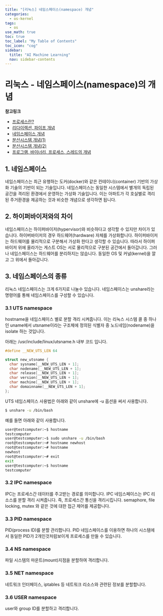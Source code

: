 ```yaml
---
title: "[리눅스] 네임스페이스(namespace) 개념" 
categories:
  - os-kernel
tags:
  - os
use_math: true
toc: true
toc_label: "My Table of Contents"
toc_icon: "cog"
sidebar:
  title: "AI Machine Learning"
  nav: sidebar-contents
---
```


# 리눅스 - 네임스페이스(namespace)의 개념


**참고링크**

* [프로세스란?](https://losskatsu.github.io/os-kernel/os-process/)
* [리다이렉션, 파이프 개념](https://losskatsu.github.io/os-kernel/linux-redirection/)
* [네임스페이스 개념](https://losskatsu.github.io/os-kernel/linux-namespace/)
* [분산시스템 개념(1)](https://losskatsu.github.io/os-kernel/dist-sys-concept01/)
* [분산시스템 개념(2)](https://losskatsu.github.io/os-kernel/dist-sys-concept02/)
* [프로그램, 바이너리, 프로세스, 스레드의 개념](https://losskatsu.github.io/os-kernel/process-thread/)



## 1. 네임스페이스 

네임스페이스는 최근 유행하는 도커(docker)와 같은 컨테이너(container) 기반의 가상화 기술의 기반이 되는 기술입니다. 
네임스페이스는 동일한 시스템에서 별개의 독립된 공간을 격리된 환경에서 운영하는 가상화 기술입니다. 
이는 아파트가 각 호실별로 격리된 주거환경을 제공하는 것과 비슷한 개념으로 생각하면 됩니다. 

## 2. 하이퍼바이저와의 차이

네임스페이스는 하이퍼바이저(hypervisor)와 비슷하다고 생각할 수 있지만 차이가 있습니다. 
하이버바이저의 경우 하드웨어(hardware) 자체를 가상화합니다. 
하이퍼바이저는 하드웨어를 물리적으로 구분해서 가상화 한다고 생각할 수 있습니다. 
따라서 하이퍼바이저 위에 올라가는 게스트 OS는 서로 물리적으로 구분된 공간에서 돌아갑니다. 
그러나 네임스페이스는 하드웨어를 분리하지는 않습니다. 
동일한 OS 및 커널(kernel)을 깔고 그 위에서 돌아갑니다. 

## 3. 네임스페이스의 종류

리눅스 네임스페이스는 크게 6가지로 나눌수 있습니다. 
네임스페이스는 unshare라는 명령어를 통해 네임스페이스를 구성할 수 있습니다. 

### 3.1 UTS namespace

hostname을 네임스페이스 별로 분할 격리 시켜줍니다. 
이는 리눅스 시스템 콜 중 하나인 uname에서 utsname이라는 구조체에 정의된 식별자 중 노드네임(nodename)을 isolate 하는 것입니다. 

아래는 /usr/include/linux/utsname.h 내부 코드 입니다.

```c
#define __NEW_UTS_LEN 64

struct new_utsname {
  char sysname[__NEW_UTS_LEN + 1];
  char nodename[__NEW_UTS_LEN + 1];
  char release[__NEW_UTS_LEN + 1];
  char version[__NEW_UTS_LEN + 1];
  char machine[__NEW_UTS_LEN + 1];
  char domainname[__NEW_UTS_LEN + 1];
};
```

UTS 네임스페이스 사용법은 아래와 같이 unshare에 -u 옵션을 써서 사용합니다.  

```bash
$ unshare -u /bin/bash
```

예를 들면 아래와 같이 사용합니다. 

```bash
user@testcomputer:~$ hostname
testcomputer
user@testcomputer:~$ sudo unshare -u /bin/bash
root@testcomputer:~# hostname newhost
root@testcomputer:~# hostname 
newhost
root@testcomputer:~# exit
exit
user@testcomputer:~$ hostname
testcomputer
```

### 3.2 IPC namespace

IPC는 프로세스간 데이터를 주고받는 경로를 의미합니다. 
IPC 네임스페이스는 IPC 리소스를 분할 격리 시켜줍니다. 즉, 프로세스간 통신을 격리시킵니다. 
semaphore, file locking, mutex 와 같은 것에 대한 접근 제어를 제공합니다. 

### 3.3 PID namespace

PID(process ID)를 분할 관리합니다. 
PID 네임스페이스를 이용하면 하나의 시스템에서 동일한 PID가 2개인것처럼보이게 프로세스를 만들 수 있습니다. 

### 3.4 NS namespace

파일 시스템의 마운트(mount)지점을 분할하여 격리합니다.

### 3.5 NET namespace

네트워크 인터페이스, iptables 등 네트워크 리소스와 관련된 정보를 분할합니다. 

### 3.6 USER namespace

user와 group ID를 분할하고 격리합니다. 


